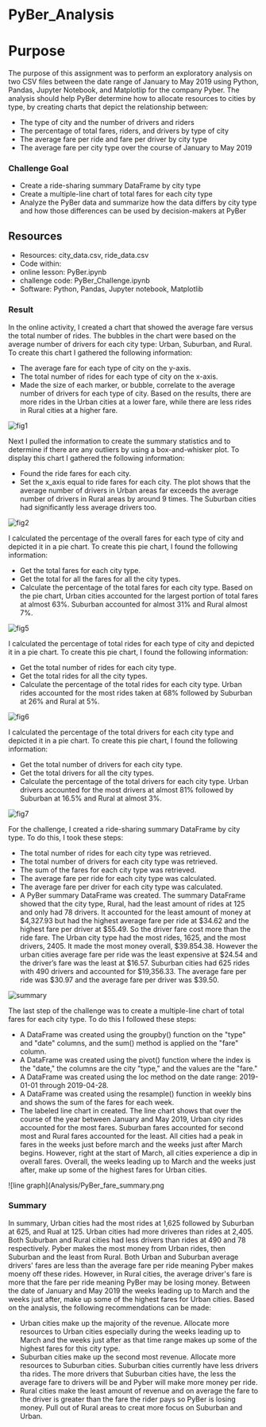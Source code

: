# PyBer_Analysis


# **Purpose**
The purpose of this assignment was to perform an exploratory analysis on two CSV files between the date range of January to May 2019 using Python, Pandas, Jupyter Notebook, and Matplotlip for the company Pyber. The analysis should help PyBer determine how to allocate resources to cities by type, by creating charts that depict the relationship between:
- The type of city and the number of drivers and riders
- The percentage of total fares, riders, and drivers by type of city
- The average fare per ride and fare per driver by city type
- The average fare per city type over the course of January to May 2019

### **Challenge Goal**
- Create a ride-sharing summary DataFrame by city type
- Create a multiple-line chart of total fares for each city type
- Analyze the PyBer data and summarize how the data differs by city type and how those differences can be used by decision-makers at PyBer

## **Resources**
- Resources: city_data.csv, ride_data.csv
- Code within:
- online lesson: PyBer.ipynb 
- challenge code: PyBer_Challenge.ipynb
- Software: Python, Pandas, Jupyter notebook, Matplotlib

### **Result**
In the online activity, I created a chart that showed the average fare versus the total number of rides. The bubbles in the chart were based on the average number of drivers for each city type: Urban, Suburban, and Rural. To create this chart I gathered the following information:
- The average fare for each type of city on the y-axis.
- The total number of rides for each type of city on the x-axis.
- Made the size of each marker, or bubble, correlate to the average number of drivers for each type of city.
Based on the results, there are more rides in the Urban cities at a lower fare, while there are less rides in Rural cities at a higher fare.

![fig1](Analysis/Fig1.png)

Next I pulled the information to create the summary statistics and to determine if there are any outliers by using a box-and-whisker plot. To display this chart I gathered the following information:
- Found the ride fares for each city.
- Set the x_axis equal to ride fares for each city.
The plot shows that the average number of drivers in Urban areas far exceeds the average number of drivers in Rural areas by around 9 times. The Suburban cities had significantly less average drivers too.

![fig2](Analysis/Fig2.png)

I calculated the percentage of the overall fares for each type of city and depicted it in a pie chart.
To create this pie chart, I found the following information:
- Get the total fares for each city type.
- Get the total for all the fares for all the city types.
- Calculate the percentage of the total fares for each city type.
Based on the pie chart, Urban cities accounted for the largest portion of total fares at almost 63%. Suburban accounted for almost 31% and Rural almost 7%.

![fig5](Analysis/Fig5.png)

I calculated the percentage of total rides for each type of city and depicted it in a pie chart.
To create this pie chart, I found the following information:
- Get the total number of rides for each city type.
- Get the total rides for all the city types.
- Calculate the percentage of the total rides for each city type.
Urban rides accounted for the most rides taken at 68% followed by Suburban at 26% and Rural at 5%.

![fig6](Analysis/Fig6.png)

I calculated the percentage of the total drivers for each city type and depicted it in a pie chart.
To create this pie chart, I found the following information:
- Get the total number of drivers for each city type.
- Get the total drivers for all the city types.
- Calculate the percentage of the total drivers for each city type.
Urban drivers accounted for the most drivers at almost 81% followed by Suburban at 16.5% and Rural at almost 3%.

![fig7](Analysis/Fig7.png)


For the challenge, I created a ride-sharing summary DataFrame by city type. To do this, I took these steps:
- The total number of rides for each city type was retrieved.
- The total number of drivers for each city type was retrieved.
- The sum of the fares for each city type was retrieved.
- The average fare per ride for each city type was calculated.
- The average fare per driver for each city type was calculated.
- A PyBer summary DataFrame was created.
The summary DataFrame showed that the city type, Rural, had the least amount of rides at 125 and only had 78 drivers. It accounted for the least amount of money at $4,327.93 but had the highest average fare per ride at $34.62 and the highest fare per driver at $55.49. So the driver fare cost more than the ride fare. The Urban city type had the most rides, 1625, and the most drivers, 2405. It made the most money overall, $39.854.38. However the urban cities average fare per ride was the least expensive at $24.54 and the driver’s fare was the least at $16.57. Suburban cities had 625 rides with 490 drivers and accounted for $19,356.33. The average fare per ride was $30.97 and the average fare per driver was $39.50.

![summary](Analysis/ride_sharing_summary.png)


The last step of the challenge was to create a multiple-line chart of total fares for each city type. To do this I followed these steps:
- A DataFrame was created using the groupby() function on the "type" and "date" columns, and the sum() method is applied on the "fare" column. 
- A DataFrame was created using the pivot() function where the index is the "date," the columns are the city "type," and the values are the "fare." 
- A DataFrame was created using the loc method on the date range: 2019-01-01 through 2019-04-28.
- A DataFrame was created using the resample() function in weekly bins and shows the sum of the fares for each week.
- The labeled line chart in created.
The line chart shows that over the course of the year between January and May 2019, Urban city rides accounted for the most fares. Suburban fares accounted for second most and Rural fares accounted for the least. All cities had a peak in fares in the weeks just before march and the weeks just after March begins. However, right at the start of March, all cities experience a dip in overall fares. Overall, the weeks leading up to March and the weeks just after, make up some of the highest fares for Urban cities.

![line graph](Analysis/PyBer_fare_summary.png

### **Summary**
In summary, Urban cities had the most rides at 1,625 followed by Suburban at 625, and Rual at 125. Urban cities had more driveres than rides at 2,405. Both Suburban and Rural cities had less drivers than rides at 490 and 78 respectively. Pyber makes the most money from Urban rides, then Suburban and the least from Rural. Both Urban and Suburban average drivers' fares are less than the average fare per ride meaning Pyber makes moeny off these rides. However, in Rural cities, the average driver's fare is more that the fare per ride meaning PyBer may be losing money. 
Between the date of January and May 2019 the weeks leading up to March and the weeks just after, make up some of the highest fares for Urban cities.
Based on the analysis, the following recommendations can be made:
- Urban cities make up the majority of the revenue. Allocate more resources to Urban cities especially during the weeks leading up to March and the weeks just after as that time range makes up some of the highest fares for this city type.
- Suburban cities make up the second most revenue. Allocate more resources to Suburban cities. Suburban cities currently have less drivers tha rides. The more drivers that Suburban cities have, the less the average fare to drivers will be and Pyber will make more money per ride. 
- Rural cities make the least amount of revenue and on average the fare to the driver is greater than the fare the rider pays so PyBer is losing money. Pull out of Rural areas to creat more focus on Suburban and Urban.

